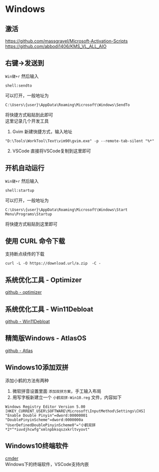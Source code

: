 # Windows

## 激活
https://github.com/massgravel/Microsoft-Activation-Scripts  
https://github.com/abbodi1406/KMS_VL_ALL_AIO  

## 右键→发送到
``Win键+r`` 然后输入
```
shell:sendto
```
可以打开，一般地址为
```
C:\Users\{user}\AppData\Roaming\Microsoft\Windows\SendTo
```
将快捷方式粘贴到此即可  
这里记录几个开发工具  
1. Gvim
新建快捷方式，输入地址
```
"D:\Tools\WorkTool\Text\vim90\gvim.exe" -p --remote-tab-silent "%*"
```
2. VSCode
直接将VSCode复制到这里即可

## 开机自动运行
``Win键+r`` 然后输入
```
shell:startup
```
可以打开，一般地址为
```
C:\Users\{user}\AppData\Roaming\Microsoft\Windows\Start Menu\Programs\Startup
```
将快捷方式粘贴到这里即可

## 使用 CURL 命令下载

支持断点续传的下载
```
curl -L -O https://download.url/a.zip  -C -
```

## 系统优化工具 - Optimizer
[github - optimizer](https://github.com/hellzerg/optimizer)

## 系统优化工具 - Win11Debloat
[github - Win11Debloat](https://github.com/Raphire/Win11Debloat)

## 精简版Windows - AtlasOS
[github - Atlas](https://github.com/Atlas-OS/Atlas)

## Windows10添加双拼

添加小鹤的方法有两种

1. 微软拼音设置里面 ``添加双拼方案``，手工输入布局
2. 用写字板新建立一个 ``小鹤双拼-Win10.reg`` 文件，内容如下

```
Windows Registry Editor Version 5.00
[HKEY_CURRENT_USER\SOFTWARE\Microsoft\InputMethod\Settings\CHS]
"Enable Double Pinyin"=dword:00000001
"DoublePinyinScheme"=dword:0000000a
"UserDefinedDoublePinyinScheme0"="小鹤双拼*2*^*iuvdjhcwfg^xmlnpbksqszxkrltvyovt"
```

## Windows10终端软件
[cmder](https://cmder.app/)  
Windows下的终端软件，VSCode支持内嵌


